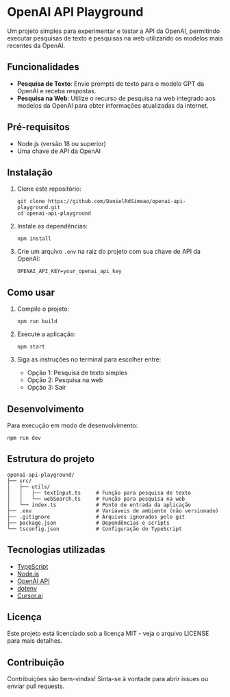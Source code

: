 # OpenAI API Playground

Um projeto simples para experimentar e testar a API da OpenAI, permitindo executar pesquisas de texto e pesquisas na web utilizando os modelos mais recentes da OpenAI.

## Funcionalidades

- **Pesquisa de Texto**: Envie prompts de texto para o modelo GPT da OpenAI e receba respostas.
- **Pesquisa na Web**: Utilize o recurso de pesquisa na web integrado aos modelos da OpenAI para obter informações atualizadas da internet.

## Pré-requisitos

- Node.js (versão 18 ou superior)
- Uma chave de API da OpenAI

## Instalação

1. Clone este repositório:

   ```
   git clone https://github.com/DanielRdSimeao/openai-api-playground.git
   cd openai-api-playground
   ```

2. Instale as dependências:

   ```
   npm install
   ```

3. Crie um arquivo `.env` na raiz do projeto com sua chave de API da OpenAI:
   ```
   OPENAI_API_KEY=your_openai_api_key
   ```

## Como usar

1. Compile o projeto:

   ```
   npm run build
   ```

2. Execute a aplicação:

   ```
   npm start
   ```

3. Siga as instruções no terminal para escolher entre:
   - Opção 1: Pesquisa de texto simples
   - Opção 2: Pesquisa na web
   - Opção 3: Sair

## Desenvolvimento

Para execução em modo de desenvolvimento:

```
npm run dev
```

## Estrutura do projeto

```
openai-api-playground/
├── src/
│   ├── utils/
│   │   ├── textInput.ts     # Função para pesquisa de texto
│   │   └── webSearch.ts     # Função para pesquisa na web
│   └── index.ts             # Ponto de entrada da aplicação
├── .env                     # Variáveis de ambiente (não versionado)
├── .gitignore               # Arquivos ignorados pelo git
├── package.json             # Dependências e scripts
└── tsconfig.json            # Configuração do TypeScript
```

## Tecnologias utilizadas

- [TypeScript](https://www.typescriptlang.org/)
- [Node.js](https://nodejs.org/en)
- [OpenAI API](https://openai.com/api/)
- [dotenv](https://www.npmjs.com/package/dotenv)
- [Cursor.ai](https://cursor.ai/)

## Licença

Este projeto está licenciado sob a licença MIT - veja o arquivo LICENSE para mais detalhes.

## Contribuição

Contribuições são bem-vindas! Sinta-se à vontade para abrir issues ou enviar pull requests.

